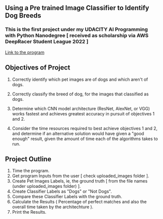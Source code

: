 ## Using a Pre trained Image Classifier to Identify Dog Breeds

### This is the first project under my UDACITY AI Programming with Python Nanodegree [ received as scholarship via AWS DeepRacer Student League 2022 ]
[Link to the program](https://learn.udacity.com/nanodegrees/nd089)


## Objectives of Project


1. Correctly identify which pet images are of dogs and which  aren't of dogs.

2. Correctly classify the breed of dog, for the images that classified as dogs.

3. Determine which CNN model architecture (ResNet, AlexNet, or VGG) works fastest and achieves greatest accuracy in pursuit of objectives 1 and 2.

4. Consider the time resources required to best achieve objectives 1 and 2, and determine if an alternative solution would have given a "good enough" result, given the amount of time each of the algorithms takes to run.


## Project Outline


1. Time the program.
2. Get program Inputs from the user [ check uploaded_images folder ].
3. Create Pet Images Labels, ie, the ground truth [ from the file names (under uploaded_images folder) ].
4. Create Classifier Labels as "Dogs" or "Not Dogs".
5. Compare these Classifier Labels with the ground truth.
6. Calculate the Results ( Percentage of perfect matches and also the overall time taken by the architechture ).
7. Print the Results.
